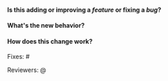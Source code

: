 #### Is this adding or improving a _feature_ or fixing a _bug_?

<!-- 
If you have a question, ask it in our Slack channel instead:

https://slate-slack.herokuapp.com/
-->

#### What's the new behavior?

<!-- 
Please include at least one of the following: 

  - A GIF showing the new behavior in action.
  - A code sample showing the new API in action.
  - A description of how the new behavior works.

If you don't include one of these, there's a very good chance your pull request will take longer to review. Thank you!
-->

#### How does this change work?

<!-- 
If your change is non-trivial, please include a short description of how the new logic works, and why you decided to solve it the way you did. This is incredibly helpful so that reviewers don't have to guess based on the code.
-->

Fixes: #

Reviewers: @
